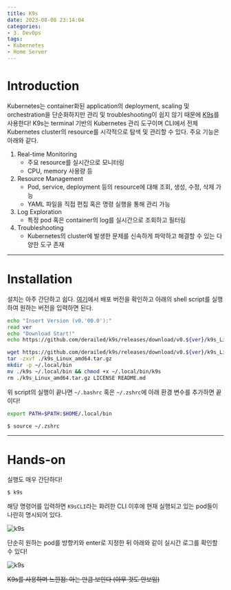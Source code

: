 ```yaml
---
title: K9s
date: 2023-08-08 23:14:04
categories:
- 3. DevOps
tags:
- Kubernetes
- Home Server
---
```

# Introduction

Kubernetes는 container화된 application의 deployment, scaling 및 orchestration을 단순화하지만 관리 및 troubleshooting이 쉽지 않기 때문에 [K9s](https://k9scli.io/)를 사용한다!
K9s는 terminal 기반의 Kubernetes 관리 도구이며 CLI에서 전체 Kubernetes cluster의 resource를 시각적으로 탐색 및 관리할 수 있다.
주요 기능은 아래와 같다.

1. Real-time Monitoring
   + 주요 resource를 실시간으로 모니터링
   + CPU, memory 사용량 등
2. Resource Management
   + Pod, service, deployment 등의 resource에 대해 조회, 생성, 수정, 삭제 가능
   + YAML 파일을 직접 편집 혹은 명령 실행을 통해 관리 가능
3. Log Exploration
   + 특정 pod 혹은 container의 log를 실시간으로 조회하고 필터링
4. Troubleshooting
   + Kubernetes의 cluster에 발생한 문제를 신속하게 파악하고 해결할 수 있는 다양한 도구 존재

<!-- More -->

---

# Installation

설치는 아주 간단하고 쉽다.
[여기](https://github.com/derailed/k9s/releases)에서 배포 버전을 확인하고 아래의 shell script를 실행하여 원하는 버전을 입력하면 된다.

```bash install_k9s.sh
echo "Insert Version (v0.'00.0'):"
read ver
echo "Download Start!"
echo https://github.com/derailed/k9s/releases/download/v0.${ver}/k9s_Linux_amd64.tar.gz

wget https://github.com/derailed/k9s/releases/download/v0.${ver}/k9s_Linux_amd64.tar.gz
tar -zxvf ./k9s_Linux_amd64.tar.gz
mkdir -p ~/.local/bin
mv ./k9s ~/.local/bin && chmod +x ~/.local/bin/k9s
rm ./k9s_Linux_amd64.tar.gz LICENSE README.md
```

위 script의 실행이 끝나면 `~/.bashrc` 혹은 `~/.zshrc`에 아래 환경 변수를 추가하면 끝이다!

```bash ~/.zshrc
export PATH=$PATH:$HOME/.local/bin
```

```shell
$ source ~/.zshrc
```

---

# Hands-on

실행도 매우 간단하다!

```shell
$ k9s
```

해당 명령어를 입력하면 `K9sCLI`라는 화려한 CLI 이후에 현재 실행되고 있는 pod들이 나란히 명시되어 있다.

![k9s](/images/k9s/k9s.png)

단순히 원하는 pod를 방향키와 enter로 지정한 뒤 아래와 같이 실시간 로그를 확인할 수 있다!

![k9s](/images/k9s/k9s.gif)

~~K9s를 사용하며 느낀점: 아는 만큼 보인다 (아무 것도 안보임)~~
